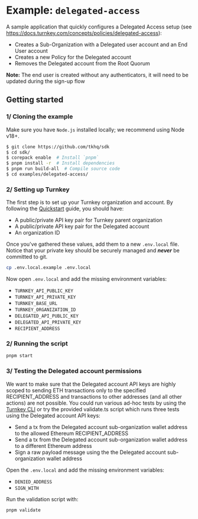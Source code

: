 # Example: `delegated-access`

A sample application that quickly configures a Delegated Access setup (see https://docs.turnkey.com/concepts/policies/delegated-access):
- Creates a Sub-Organization with a Delegated user account and an End User account
- Creates a new Policy for the Delegated account
- Removes the Delegated account from the Root Quorum

**Note:** The end user is created without any authenticators, it will need to be updated during the sign-up flow

## Getting started

### 1/ Cloning the example

Make sure you have `Node.js` installed locally; we recommend using Node v18+.

```bash
$ git clone https://github.com/tkhq/sdk
$ cd sdk/
$ corepack enable  # Install `pnpm`
$ pnpm install -r  # Install dependencies
$ pnpm run build-all  # Compile source code
$ cd examples/delegated-access/
```

### 2/ Setting up Turnkey

The first step is to set up your Turnkey organization and account. By following the [Quickstart](https://docs.turnkey.com/getting-started/quickstart) guide, you should have:

- A public/private API key pair for Turnkey parent organization
- A public/private API key pair for the Delegated account
- An organization ID

Once you've gathered these values, add them to a new `.env.local` file. Notice that your private key should be securely managed and **_never_** be committed to git.

```bash
cp .env.local.example .env.local
```

Now open `.env.local` and add the missing environment variables:

- `TURNKEY_API_PUBLIC_KEY`
- `TURNKEY_API_PRIVATE_KEY`
- `TURNKEY_BASE_URL`
- `TURNKEY_ORGANIZATION_ID`
- `DELEGATED_API_PUBLIC_KEY`
- `DELEGATED_API_PRIVATE_KEY`
- `RECIPIENT_ADDRESS`

### 2/ Running the script

```bash
pnpm start
```

### 3/ Testing the Delegated account permissions

We want to make sure that the Delegated account API keys are highly scoped to sending ETH transactions only to the specified RECIPIENT_ADDRESS and transactions to other addresses (and all other actions) are not possible.
You could run various ad-hoc tests by using the [Turnkey CLI](https://github.com/tkhq/tkcli) or try the provided validate.ts script which runs three tests using the Delegated account API keys:

- Send a tx from the Delegated account sub-organization wallet address to the allowed Ethereum RECIPIENT_ADDRESS
- Send a tx from the Delegated account sub-organization wallet address to a different Ethereum address
- Sign a raw payload message using the the Delegated account sub-organization wallet address

Open the `.env.local` and add the missing environment variables:

- `DENIED_ADDRESS`
- `SIGN_WITH`

Run the validation script with:

```bash
pnpm validate
```